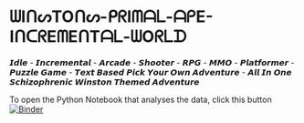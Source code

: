 # ᗯIᑎᔕTOᑎᔕ-ᑭᖇIᗰᗩᒪ-ᗩᑭE-IᑎᑕᖇEᗰEᑎTᗩᒪ-ᗯOᖇᒪᗪ
𝙄𝙙𝙡𝙚 - 𝙄𝙣𝙘𝙧𝙚𝙢𝙚𝙣𝙩𝙖𝙡 - 𝘼𝙧𝙘𝙖𝙙𝙚 - 𝙎𝙝𝙤𝙤𝙩𝙚𝙧 - 𝙍𝙋𝙂 - 𝙈𝙈𝙊 - 𝙋𝙡𝙖𝙩𝙛𝙤𝙧𝙢𝙚𝙧 - 𝙋𝙪𝙯𝙯𝙡𝙚 𝙂𝙖𝙢𝙚 - 𝙏𝙚𝙭𝙩 𝘽𝙖𝙨𝙚𝙙 𝙋𝙞𝙘𝙠 𝙔𝙤𝙪𝙧 𝙊𝙬𝙣 𝘼𝙙𝙫𝙚𝙣𝙩𝙪𝙧𝙚 - 𝘼𝙡𝙡 𝙄𝙣 𝙊𝙣𝙚 𝙎𝙘𝙝𝙞𝙯𝙤𝙥𝙝𝙧𝙚𝙣𝙞𝙘 𝙒𝙞𝙣𝙨𝙩𝙤𝙣 𝙏𝙝𝙚𝙢𝙚𝙙 𝘼𝙙𝙫𝙚𝙣𝙩𝙪𝙧𝙚

To open the Python Notebook that analyses the data, click this button [![Binder](https://mybinder.org/badge_logo.svg)](https://mybinder.org/v2/gh/Arod72564/Winstons-Primal-Ape-Incremental-World/tree/main/HEAD)
